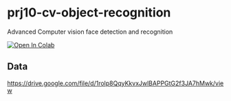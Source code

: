 # prj10-cv-object-recognition
Advanced Computer vision face detection and recognition

[![Open In Colab](https://colab.research.google.com/assets/colab-badge.svg)](https://colab.research.google.com/github/glaiml/prj10-cv-object-recognition/blob/master/VGK-FaceRecognition-Questions-Project-CV-AIMLOnline.ipynb)

## Data
https://drive.google.com/file/d/1rolp8QqyKkvxJwlBAPPGtG2f3JA7hMwk/view
